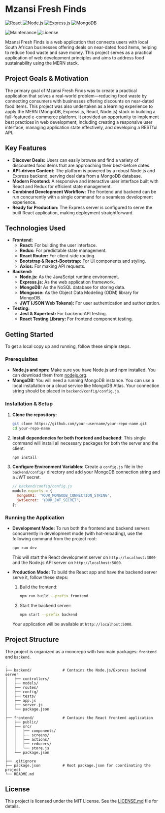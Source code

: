 # Mzansi Fresh Finds

![React](https://img.shields.io/badge/React-20232A?style=for-the-badge&logo=react&logoColor=61DAFB) ![Node.js](https://img.shields.io/badge/Node.js-339933?style=for-the-badge&logo=nodedotjs&logoColor=white) ![Express.js](https://img.shields.io/badge/Express.js-000000?style=for-the-badge&logo=express&logoColor=white) ![MongoDB](https://img.shields.io/badge/MongoDB-47A248?style=for-the-badge&logo=mongodb&logoColor=white)

![Maintenance](https://img.shields.io/badge/Maintained%3F-yes-green.svg?style=for-the-badge) ![License](https://img.shields.io/badge/License-MIT-yellow.svg?style=for-the-badge)

Mzansi Fresh Finds is a web application that connects users with local South African businesses offering deals on near-dated food items, helping to reduce food waste and save money. This project serves as a practical application of web development principles and aims to address food sustainability using the MERN stack.

## Project Goals & Motivation
The primary goal of Mzansi Fresh Finds was to create a practical application that solves a real-world problem—reducing food waste by connecting consumers with businesses offering discounts on near-dated food items. This project was also undertaken as a learning experience to apply the MERN (MongoDB, Express.js, React, Node.js) stack in building a full-featured e-commerce platform. It provided an opportunity to implement best practices in web development, including creating a responsive user interface, managing application state effectively, and developing a RESTful API.

## Key Features

*   **Discover Deals:** Users can easily browse and find a variety of discounted food items that are approaching their best-before dates.
*   **API-driven Content:** The platform is powered by a robust Node.js and Express backend, serving deal data from a MongoDB database.
*   **Modern Frontend:** A responsive and interactive user interface built with React and Redux for efficient state management.
*   **Combined Development Workflow:** The frontend and backend can be run concurrently with a single command for a seamless development experience.
*   **Ready for Production:** The Express server is configured to serve the built React application, making deployment straightforward.

## Technologies Used

*   **Frontend:**
    *   **React:** For building the user interface.
    *   **Redux:** For predictable state management.
    *   **React Router:** For client-side routing.
    *   **Bootstrap & React-Bootstrap:** For UI components and styling.
    *   **Axios:** For making API requests.
*   **Backend:**
    *   **Node.js:** As the JavaScript runtime environment.
    *   **Express.js:** As the web application framework.
    *   **MongoDB:** As the NoSQL database for storing data.
    *   **Mongoose:** As the Object Data Modeling (ODM) library for MongoDB.
    *   **JWT (JSON Web Tokens):** For user authentication and authorization.
*   **Testing:**
    *   **Jest & Supertest:** For backend API testing.
    *   **React Testing Library:** For frontend component testing.

## Getting Started

To get a local copy up and running, follow these simple steps.

### Prerequisites

*   **Node.js and npm:** Make sure you have Node.js and npm installed. You can download them from [nodejs.org](https://nodejs.org/).
*   **MongoDB:** You will need a running MongoDB instance. You can use a local installation or a cloud service like MongoDB Atlas. Your connection string should be placed in `backend/config/config.js`.

### Installation & Setup

1.  **Clone the repository:**
    ```sh
    git clone https://github.com/your-username/your-repo-name.git
    cd your-repo-name
    ```

2.  **Install dependencies for both frontend and backend:**
    This single command will install all necessary packages for both the server and the client.
    ```sh
    npm install
    ```

3.  **Configure Environment Variables:**
    Create a `config.js` file in the `backend/config/` directory and add your MongoDB connection string and a JWT secret.
    ```javascript
    // backend/config/config.js
    module.exports = {
      mongoURI: 'YOUR_MONGODB_CONNECTION_STRING',
      jwtSecret: 'YOUR_JWT_SECRET',
    };
    ```

### Running the Application

*   **Development Mode:**
    To run both the frontend and backend servers concurrently in development mode (with hot-reloading), use the following command from the project root:
    ```sh
    npm run dev
    ```
    This will start the React development server on `http://localhost:3000` and the Node.js API server on `http://localhost:5000`.

*   **Production Mode:**
    To build the React app and have the backend server serve it, follow these steps:
    1.  Build the frontend:
        ```sh
        npm run build --prefix frontend
        ```
    2.  Start the backend server:
        ```sh
        npm start --prefix backend
        ```
    Your application will be available at `http://localhost:5000`.

## Project Structure

The project is organized as a monorepo with two main packages: `frontend` and `backend`.

```
.
├── backend/              # Contains the Node.js/Express backend server
│   ├── controllers/
│   ├── models/
│   ├── routes/
│   ├── config/
│   ├── tests/
│   ├── app.js
│   ├── server.js
│   └── package.json
│
├── frontend/             # Contains the React frontend application
│   ├── public/
│   ├── src/
│   │   ├── components/
│   │   ├── screens/
│   │   ├── actions/
│   │   ├── reducers/
│   │   └── store.js
│   └── package.json
│
├── .gitignore
├── package.json          # Root package.json for coordinating the project
└── README.md
```

## License

This project is licensed under the MIT License. See the [LICENSE.md](LICENSE.md) file for details.
